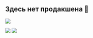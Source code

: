 ## Здесь нет продакшена 👋
![](http://github-profile-summary-cards.vercel.app/api/cards/profile-details?username=kanji1337&theme=dark)


![](http://github-profile-summary-cards.vercel.app/api/cards/repos-per-language?username=kanji1337&theme=city_lights)
![](http://github-profile-summary-cards.vercel.app/api/cards/stats?username=kanji1337&theme=city_lights) 
